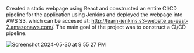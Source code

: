 Created a static webpage using React and constructed an entire CI/CD pipeline for the application using Jenkins and deployed the webpage into AWS S3, which can be accesed at: http://learn-jenkins.s3-website.us-east-2.amazonaws.com/. The main goal of the project was to construct a CI/CD pipeline. 


![Screenshot 2024-05-30 at 9 55 27 PM](https://github.com/singhv6899/JenkinsDemo/assets/123750028/e3866b3e-194b-4ed2-8cbf-0aec69b8408b)
